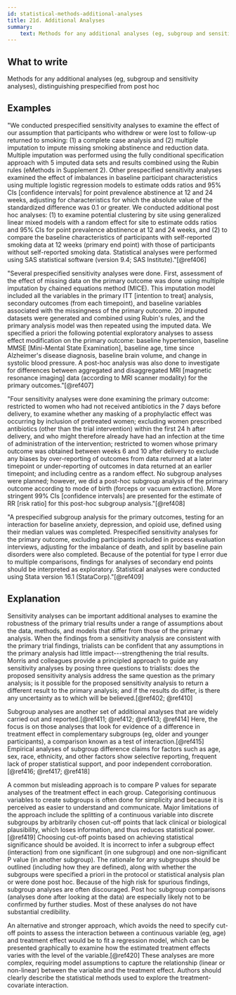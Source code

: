 ```yaml
---
id: statistical-methods-additional-analyses
title: 21d. Additional Analyses
summary:
    text: Methods for any additional analyses (eg, subgroup and sensitivity analyses), distinguishing pre-specified from post hoc.
---
```


## What to write

Methods for any additional analyses (eg, subgroup and sensitivity analyses), distinguishing prespecified from post hoc

## Examples

"We conducted prespecified sensitivity analyses to examine the effect of
our assumption that participants who withdrew or were lost to follow-up
returned to smoking: (1) a complete case analysis and (2) multiple
imputation to impute missing smoking abstinence and reduction data.
Multiple imputation was performed using the fully conditional
specification approach with 5 imputed data sets and results combined
using the Rubin rules (eMethods in Supplement 2). Other prespecified
sensitivity analyses examined the effect of imbalances in baseline
participant characteristics using multiple logistic regression models to
estimate odds ratios and 95% CIs \[confidence intervals\] for point
prevalence abstinence at 12 and 24 weeks, adjusting for characteristics
for which the absolute value of the standardized difference was 0.1 or
greater. We conducted additional post hoc analyses: (1) to examine
potential clustering by site using generalized linear mixed models with
a random effect for site to estimate odds ratios and 95% CIs for point
prevalence abstinence at 12 and 24 weeks, and (2) to compare the
baseline characteristics of participants with self-reported smoking data
at 12 weeks (primary end point) with those of participants without
self-reported smoking data. Statistical analyses were performed using
SAS statistical software (version 9.4; SAS Institute)."[@ref406]

"Several prespecified sensitivity analyses were done. First, assessment
of the effect of missing data on the primary outcome was done using
multiple imputation by chained equations method (MICE). This imputation
model included all the variables in the primary ITT \[intention to
treat\] analysis, secondary outcomes (from each timepoint), and baseline
variables associated with the missingness of the primary outcome. 20
imputed datasets were generated and combined using Rubin's rules, and
the primary analysis model was then repeated using the imputed data. We
specified a priori the following potential exploratory analyses to
assess effect modification on the primary outcome: baseline
hypertension, baseline MMSE \[Mini-Mental State Examination\], baseline
age, time since Alzheimer's disease diagnosis, baseline brain volume,
and change in systolic blood pressure. A post-hoc analysis was also done
to investigate for differences between aggregated and disaggregated MRI
\[magnetic resonance imaging\] data (according to MRI scanner modality)
for the primary outcomes."[@ref407]

"Four sensitivity analyses were done examining the primary outcome:
restricted to women who had not received antibiotics in the 7 days
before delivery, to examine whether any masking of a prophylactic effect
was occurring by inclusion of pretreated women; excluding women
prescribed antibiotics (other than the trial intervention) within the
first 24 h after delivery, and who might therefore already have had an
infection at the time of administration of the intervention; restricted
to women whose primary outcome was obtained between weeks 6 and 10 after
delivery to exclude any biases by over-reporting of outcomes from data
returned at a later timepoint or under-reporting of outcomes in data
returned at an earlier timepoint; and including centre as a random
effect. No subgroup analyses were planned; however, we did a post-hoc
subgroup analysis of the primary outcome according to mode of birth
(forceps or vacuum extraction). More stringent 99% CIs \[confidence
intervals\] are presented for the estimate of RR \[risk ratio\] for this
post-hoc subgroup analysis."[@ref408]

"A prespecified subgroup analysis for the primary outcomes, testing for
an interaction for baseline anxiety, depression, and opioid use, defined
using their median values was completed. Prespecified sensitivity
analyses for the primary outcome, excluding participants included in
process evaluation interviews, adjusting for the imbalance of death, and
split by baseline pain disorders were also completed. Because of the
potential for type I error due to multiple comparisons, findings for
analyses of secondary end points should be interpreted as exploratory.
Statistical analyses were conducted using Stata version 16.1
(StataCorp)."[@ref409]

## Explanation

Sensitivity analyses can be important additional analyses to examine the
robustness of the primary trial results under a range of assumptions
about the data, methods, and models that differ from those of the
primary analysis. When the findings from a sensitivity analysis are
consistent with the primary trial findings, trialists can be confident
that any assumptions in the primary analysis had little
impact---strengthening the trial results. Morris and colleagues provide
a principled approach to guide any sensitivity analyses by posing three
questions to trialists: does the proposed sensitivity analysis address
the same question as the primary analysis; is it possible for the
proposed sensitivity analysis to return a different result to the
primary analysis; and if the results do differ, is there any uncertainty
as to which will be believed.[@ref402; @ref410]

Subgroup analyses are another set of additional analyses that are widely
carried out and reported.[@ref411; @ref412; @ref413; @ref414] Here,
the focus is on those analyses that look for evidence of a difference in
treatment effect in complementary subgroups (eg, older and younger
participants), a comparison known as a test of interaction.[@ref415]
Empirical analyses of subgroup difference claims for factors such as
age, sex, race, ethnicity, and other factors show selective reporting,
frequent lack of proper statistical support, and poor independent
corroboration.[@ref416; @ref417; @ref418]

A common but misleading approach is to compare P values for separate
analyses of the treatment effect in each group. Categorising continuous
variables to create subgroups is often done for simplicity and because
it is perceived as easier to understand and communicate. Major
limitations of the approach include the splitting of a continuous
variable into discrete subgroups by arbitrarily chosen cut-off points
that lack clinical or biological plausibility, which loses information,
and thus reduces statistical power.[@ref419] Choosing cut-off points
based on achieving statistical significance should be avoided. It is
incorrect to infer a subgroup effect (interaction) from one significant
(in one subgroup) and one non-significant P value (in another subgroup).
The rationale for any subgroups should be outlined (including how they
are defined), along with whether the subgroups were specified a priori
in the protocol or statistical analysis plan or were done post hoc.
Because of the high risk for spurious findings, subgroup analyses are
often discouraged. Post hoc subgroup comparisons (analyses done after
looking at the data) are especially likely not to be confirmed by
further studies. Most of these analyses do not have substantial
credibility.

An alternative and stronger approach, which avoids the need to specify
cut-off points to assess the interaction between a continuous variable
(eg, age) and treatment effect would be to fit a regression model, which
can be presented graphically to examine how the estimated treatment
effects varies with the level of the variable.[@ref420] These analyses
are more complex, requiring model assumptions to capture the
relationship (linear or non-linear) between the variable and the
treatment effect. Authors should clearly describe the statistical
methods used to explore the treatment-covariate interaction.